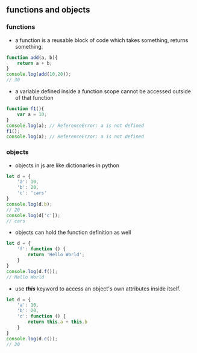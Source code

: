 ## functions and objects
### functions
- a function is a reusable block of code which takes something, returns something.
```js
function add(a, b){
    return a + b;
}
console.log(add(10,20));
// 30
```
- a variable defined inside a function scope cannot be accessed outside of that function
```js
function f1(){
    var a = 10;
}
console.log(a); // ReferenceError: a is not defined
f1();
console.log(a); // ReferenceError: a is not defined
```
### objects
- objects in js are like dictionaries in python
```js
let d = {
    'a': 10,
    'b': 20,
    'c': 'cars'
}
console.log(d.b);
// 20
console.log(d['c']);
// cars
```
- objects can hold the function definition as well
```js
let d = {
    'f': function () {
        return 'Hello World';
    }
}
console.log(d.f());
// Hello World
```
- use <i><b>this</b></i> keyword to access an object's own attributes inside itself.
```js
let d = {
    'a': 10,
    'b': 20,
    'c': function () {
        return this.a + this.b
    }
}
console.log(d.c());
// 30
```
